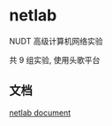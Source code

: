 # netlab

NUDT 高级计算机网络实验

共 9 组实验, 使用头歌平台

## 文档

[netlab document](https://luzhixing12345.github.io/netlab/)